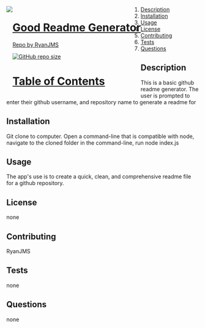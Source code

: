 <a href="undefined" style="float:left"><img src="https://avatars0.githubusercontent.com/u/59546790?v=4">

# Good Readme Generator

Repo by RyanJMS

  ![GitHub repo size](https://img.shields.io/github/repo-size/Ryan/JMS/Good-Readme)

# Table of Contents

1. [Description](#Description)
2. [Installation](#Installation)
3. [Usage](#Usage)
4. [License](#License)
5. [Contributing](#Contributing)
6. [Tests](#Tests)
7. [Questions](#Questions)

## Description

This is a basic github readme generator. The user is prompted to enter their github username, and repository name to generate a readme for

## Installation

Git clone to computer. Open a command-line that is compatible with node, navigate to the cloned folder in the command-line, run node index.js

## Usage

The app's use is to create a quick, clean, and comprehensive readme file for a github repository.

## License

none

## Contributing

RyanJMS

## Tests

none

## Questions

none
